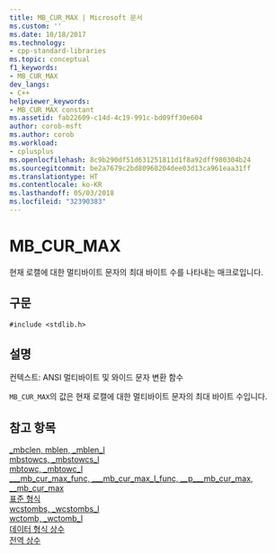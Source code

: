```yaml
---
title: MB_CUR_MAX | Microsoft 문서
ms.custom: ''
ms.date: 10/18/2017
ms.technology:
- cpp-standard-libraries
ms.topic: conceptual
f1_keywords:
- MB_CUR_MAX
dev_langs:
- C++
helpviewer_keywords:
- MB_CUR_MAX constant
ms.assetid: fab22609-c14d-4c19-991c-bd09ff30e604
author: corob-msft
ms.author: corob
ms.workload:
- cplusplus
ms.openlocfilehash: 8c9b290df51d631251811d1f8a92dff980304b24
ms.sourcegitcommit: be2a7679c2bd80968204dee03d13ca961eaa31ff
ms.translationtype: HT
ms.contentlocale: ko-KR
ms.lasthandoff: 05/03/2018
ms.locfileid: "32390383"
---
```

# <a name="mbcurmax"></a>MB_CUR_MAX

현재 로캘에 대한 멀티바이트 문자의 최대 바이트 수를 나타내는 매크로입니다.

## <a name="syntax"></a>구문

`#include <stdlib.h>`

## <a name="remarks"></a>설명

컨텍스트: ANSI 멀티바이트 및 와이드 문자 변환 함수

`MB_CUR_MAX`의 값은 현재 로캘에 대한 멀티바이트 문자의 최대 바이트 수입니다.

## <a name="see-also"></a>참고 항목

[_mbclen, mblen, _mblen_l](../c-runtime-library/reference/mbclen-mblen-mblen-l.md)   
[mbstowcs, _mbstowcs_l](../c-runtime-library/reference/mbstowcs-mbstowcs-l.md)   
[mbtowc, _mbtowc_l](../c-runtime-library/reference/mbtowc-mbtowc-l.md)   
[&#95;&#95;&#95;mb_cur_max_func, &#95;&#95;&#95;mb_cur_max_l_func, &#95;&#95;p&#95;&#95;&#95;mb_cur_max, &#95;&#95;mb_cur_max](../c-runtime-library/mb-cur-max-func-mb-cur-max-l-func-p-mb-cur-max-mb-cur-max.md)   
[표준 형식](../c-runtime-library/standard-types.md)   
[wcstombs, _wcstombs_l](../c-runtime-library/reference/wcstombs-wcstombs-l.md)   
[wctomb, _wctomb_l](../c-runtime-library/reference/wctomb-wctomb-l.md)   
[데이터 형식 상수](../c-runtime-library/data-type-constants.md)   
[전역 상수](../c-runtime-library/global-constants.md)